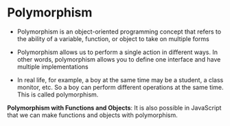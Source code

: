 # Polymorphism
- Polymorphism is an object-oriented programming concept that refers to the ability of a variable, function, or object to take on multiple forms 


-  Polymorphism allows us to perform a single action in different ways. In other words, polymorphism allows you to define one interface and have multiple implementations

- In real life, for example, a boy at the same time may be a student, a class monitor, etc. So a boy can perform different operations at the same time. This is called polymorphism.

**Polymorphism with Functions and Objects**: It is also possible in JavaScript that we can make functions and objects with polymorphism.